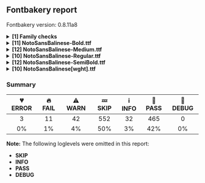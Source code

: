 ## Fontbakery report

Fontbakery version: 0.8.11a8

<details><summary><b>[1] Family checks</b></summary><div><details><summary>🔥 <b>FAIL:</b> Checking all files are in the same directory. (<a href="https://font-bakery.readthedocs.io/en/stable/fontbakery/profiles/universal.html#com.google.fonts/check/family/single_directory">com.google.fonts/check/family/single_directory</a>)</summary><div>


* 🔥 **FAIL** Not all fonts passed in the command line are in the same directory. This may lead to bad results as the tool will interpret all font files as belonging to a single font family. The detected directories are: ['fonts/NotoSansBalinese/googlefonts/ttf', 'fonts/NotoSansBalinese/googlefonts/variable-ttf'] [code: single-directory]
</div></details><br></div></details><details><summary><b>[11] NotoSansBalinese-Bold.ttf</b></summary><div><details><summary>🔥 <b>FAIL:</b> Noto fonts must have an ARTICLE.en_us.html file (<a href="https://font-bakery.readthedocs.io/en/stable/fontbakery/profiles/googlefonts.html#com.google.fonts/check/description/noto_has_article">com.google.fonts/check/description/noto_has_article</a>)</summary><div>


* 🔥 **FAIL** This is a Noto font but it lacks an ARTICLE.en_us.html file [code: missing-article]
</div></details><details><summary>🔥 <b>FAIL:</b> Checking OS/2 usWinAscent & usWinDescent. (<a href="https://font-bakery.readthedocs.io/en/stable/fontbakery/profiles/universal.html#com.google.fonts/check/family/win_ascent_and_descent">com.google.fonts/check/family/win_ascent_and_descent</a>)</summary><div>


* 🔥 **FAIL** OS/2.usWinAscent value should be equal or greater than 1381, but got 1363 instead [code: ascent]
</div></details><details><summary>⚠ <b>WARN:</b> Glyphs are similiar to Google Fonts version? (<a href="https://font-bakery.readthedocs.io/en/stable/fontbakery/profiles/googlefonts.html#com.google.fonts/check/production_glyphs_similarity">com.google.fonts/check/production_glyphs_similarity</a>)</summary><div>


* ⚠ **WARN** Following glyphs differ greatly from Google Fonts version:
	* uni1B05
	* uni1B0D
	* uni1B0E
	* uni1B0E.conj
	* uni1B11
	* uni1B12
	* uni1B13
	* uni1B13.conj
	* uni1B13.ra
	* uni1B13.ra_uni1B2D.conj.wa and 119 more.

Use -F or --full-lists to disable shortening of long lists.
</div></details><details><summary>⚠ <b>WARN:</b> Ensure fonts have ScriptLangTags declared on the 'meta' table. (<a href="https://font-bakery.readthedocs.io/en/stable/fontbakery/profiles/googlefonts.html#com.google.fonts/check/meta/script_lang_tags">com.google.fonts/check/meta/script_lang_tags</a>)</summary><div>


* ⚠ **WARN** This font file does not have a 'meta' table. [code: lacks-meta-table]
</div></details><details><summary>⚠ <b>WARN:</b> Check font contains no unreachable glyphs (<a href="https://font-bakery.readthedocs.io/en/stable/fontbakery/profiles/universal.html#com.google.fonts/check/unreachable_glyphs">com.google.fonts/check/unreachable_glyphs</a>)</summary><div>


* ⚠ **WARN** The following glyphs could not be reached by codepoint or substitution rules:

	- _128

	- cereg2

	- cereg3

	- cereg5

	- nonmarkingreturn

	- uni1B1A.2.nya

	- uni1B3A.5 

	- And uni1B3E001
 [code: unreachable-glyphs]
</div></details><details><summary>⚠ <b>WARN:</b> Check if each glyph has the recommended amount of contours. (<a href="https://font-bakery.readthedocs.io/en/stable/fontbakery/profiles/universal.html#com.google.fonts/check/contour_count">com.google.fonts/check/contour_count</a>)</summary><div>


* ⚠ **WARN** This check inspects the glyph outlines and detects the total number of contours in each of them. The expected values are infered from the typical ammounts of contours observed in a large collection of reference font families. The divergences listed below may simply indicate a significantly different design on some of your glyphs. On the other hand, some of these may flag actual bugs in the font such as glyphs mapped to an incorrect codepoint. Please consider reviewing the design and codepoint assignment of these to make sure they are correct.

The following glyphs do not have the recommended number of contours:

	- Glyph name: aogonek	Contours detected: 3	Expected: 2

	- Glyph name: uogonek	Contours detected: 2	Expected: 1

	- Glyph name: aogonek	Contours detected: 3	Expected: 2 

	- And Glyph name: uogonek	Contours detected: 2	Expected: 1
 [code: contour-count]
</div></details><details><summary>⚠ <b>WARN:</b> Check glyphs in mark glyph class are non-spacing. (<a href="https://font-bakery.readthedocs.io/en/stable/fontbakery/profiles/gdef.html#com.google.fonts/check/gdef_spacing_marks">com.google.fonts/check/gdef_spacing_marks</a>)</summary><div>


* ⚠ **WARN** The following spacing glyphs may be in the GDEF mark glyph class by mistake:
	 uni1B0B.conj (unencoded), uni1B0C.conj (unencoded), uni1B13.ra_uni1B2D.conj.wa (unencoded), uni1B1B.conj (unencoded), uni1B1B.conj.td (unencoded), uni1B21.conj.1 (unencoded), uni1B23.conj.ya (unencoded), uni1B23.conj.ya.td (unencoded), uni1B23.conj.ya.u (unencoded), uni1B23.conj.ya.uu (unencoded) and 48 more.

Use -F or --full-lists to disable shortening of long lists. [code: spacing-mark-glyphs]
</div></details><details><summary>⚠ <b>WARN:</b> Check GDEF mark glyph class doesn't have characters that are not marks. (<a href="https://font-bakery.readthedocs.io/en/stable/fontbakery/profiles/gdef.html#com.google.fonts/check/gdef_non_mark_chars">com.google.fonts/check/gdef_non_mark_chars</a>)</summary><div>


* ⚠ **WARN** The following non-mark characters should not be in the GDEF mark glyph class:
	 U+1B3B, U+1B3D, U+1B40, U+1B41, U+1B43 and U+1B6A [code: non-mark-chars]
</div></details><details><summary>⚠ <b>WARN:</b> Are there any misaligned on-curve points? (<a href="https://font-bakery.readthedocs.io/en/stable/fontbakery/profiles/<Section: Outline Correctness Checks>.html#com.google.fonts/check/outline_alignment_miss">com.google.fonts/check/outline_alignment_miss</a>)</summary><div>


* ⚠ **WARN** The following glyphs have on-curve points which have potentially incorrect y coordinates:

	* two (U+0032): X=413.5,Y=698.5 (should be at cap-height 700?)

	* six (U+0036): X=241.5,Y=698.5 (should be at cap-height 700?)

	* C (U+0043): X=482.0,Y=-1.0 (should be at baseline 0?)

	* G (U+0047): X=527.5,Y=1.0 (should be at baseline 0?)

	* c (U+0063): X=394.5,Y=-0.5 (should be at baseline 0?)

	* e (U+0065): X=432.5,Y=-0.5 (should be at baseline 0?)

	* g (U+0067): X=555.0,Y=-1.0 (should be at baseline 0?)

	* h (U+0068): X=295.0,Y=537.0 (should be at x-height 536?)

	* m (U+006D): X=288.5,Y=537.0 (should be at x-height 536?)

	* m (U+006D): X=481.0,Y=536.5 (should be at x-height 536?) 

	* And 39 more.

Use -F or --full-lists to disable shortening of long lists. [code: found-misalignments]
</div></details><details><summary>⚠ <b>WARN:</b> Do any segments have colinear vectors? (<a href="https://font-bakery.readthedocs.io/en/stable/fontbakery/profiles/<Section: Outline Correctness Checks>.html#com.google.fonts/check/outline_colinear_vectors">com.google.fonts/check/outline_colinear_vectors</a>)</summary><div>


* ⚠ **WARN** The following glyphs have colinear vectors:

	* uni1B22 (U+1B22): L<<374.0,0.0>--<374.0,0.0>> -> L<<374.0,0.0>--<374.0,0.0>>

	* uni1B24 (U+1B24): L<<662.0,546.0>--<662.0,546.0>> -> L<<662.0,546.0>--<662.0,546.0>> 

	* And uni1B47 (U+1B47): L<<374.0,0.0>--<373.0,0.0>> -> L<<373.0,0.0>--<372.0,0.0>> [code: found-colinear-vectors]
</div></details><details><summary>⚠ <b>WARN:</b> Do outlines contain any jaggy segments? (<a href="https://font-bakery.readthedocs.io/en/stable/fontbakery/profiles/<Section: Outline Correctness Checks>.html#com.google.fonts/check/outline_jaggy_segments">com.google.fonts/check/outline_jaggy_segments</a>)</summary><div>


* ⚠ **WARN** The following glyphs have jaggy segments:

	* W (U+0057): B<<266.0,196.0>-<272.0,161.0>-<275.0,137.0>>/B<<275.0,137.0>-<278.0,162.0>-<284.0,196.5>> = 13.967789761532726

	* W (U+0057): B<<489.0,505.5>-<485.0,529.0>-<483.0,542.0>>/B<<483.0,542.0>-<482.0,529.0>-<477.5,505.5>> = 13.144867617550734

	* W (U+0057): B<<683.0,196.0>-<689.0,161.0>-<692.0,137.0>>/B<<692.0,137.0>-<695.0,162.0>-<701.0,196.5>> = 13.967789761532726

	* Wacute (U+1E82): B<<266.0,196.0>-<272.0,161.0>-<275.0,137.0>>/B<<275.0,137.0>-<278.0,162.0>-<284.0,196.5>> = 13.967789761532726

	* Wacute (U+1E82): B<<489.0,505.5>-<485.0,529.0>-<483.0,542.0>>/B<<483.0,542.0>-<482.0,529.0>-<477.5,505.5>> = 13.144867617550734

	* Wacute (U+1E82): B<<683.0,196.0>-<689.0,161.0>-<692.0,137.0>>/B<<692.0,137.0>-<695.0,162.0>-<701.0,196.5>> = 13.967789761532726

	* Wcircumflex (U+0174): B<<266.0,196.0>-<272.0,161.0>-<275.0,137.0>>/B<<275.0,137.0>-<278.0,162.0>-<284.0,196.5>> = 13.967789761532726

	* Wcircumflex (U+0174): B<<489.0,505.5>-<485.0,529.0>-<483.0,542.0>>/B<<483.0,542.0>-<482.0,529.0>-<477.5,505.5>> = 13.144867617550734

	* Wcircumflex (U+0174): B<<683.0,196.0>-<689.0,161.0>-<692.0,137.0>>/B<<692.0,137.0>-<695.0,162.0>-<701.0,196.5>> = 13.967789761532726

	* Wdieresis (U+1E84): B<<266.0,196.0>-<272.0,161.0>-<275.0,137.0>>/B<<275.0,137.0>-<278.0,162.0>-<284.0,196.5>> = 13.967789761532726 

	* And 5 more.

Use -F or --full-lists to disable shortening of long lists. [code: found-jaggy-segments]
</div></details><br></div></details><details><summary><b>[12] NotoSansBalinese-Medium.ttf</b></summary><div><details><summary>🔥 <b>FAIL:</b> Noto fonts must have an ARTICLE.en_us.html file (<a href="https://font-bakery.readthedocs.io/en/stable/fontbakery/profiles/googlefonts.html#com.google.fonts/check/description/noto_has_article">com.google.fonts/check/description/noto_has_article</a>)</summary><div>


* 🔥 **FAIL** This is a Noto font but it lacks an ARTICLE.en_us.html file [code: missing-article]
</div></details><details><summary>🔥 <b>FAIL:</b> Checking OS/2 usWinAscent & usWinDescent. (<a href="https://font-bakery.readthedocs.io/en/stable/fontbakery/profiles/universal.html#com.google.fonts/check/family/win_ascent_and_descent">com.google.fonts/check/family/win_ascent_and_descent</a>)</summary><div>


* 🔥 **FAIL** OS/2.usWinAscent value should be equal or greater than 1381, but got 1363 instead [code: ascent]
</div></details><details><summary>⚠ <b>WARN:</b> Glyphs are similiar to Google Fonts version? (<a href="https://font-bakery.readthedocs.io/en/stable/fontbakery/profiles/googlefonts.html#com.google.fonts/check/production_glyphs_similarity">com.google.fonts/check/production_glyphs_similarity</a>)</summary><div>


* ⚠ **WARN** Following glyphs differ greatly from Google Fonts version:
	* uni1B05
	* uni1B0E.conj
	* uni1B10
	* uni1B13
	* uni1B13.conj
	* uni1B13.ra
	* uni1B13.ra_uni1B2D.conj.wa
	* uni1B13.td
	* uni1B14
	* uni1B14.conj and 58 more.

Use -F or --full-lists to disable shortening of long lists.
</div></details><details><summary>⚠ <b>WARN:</b> Combined length of family and style must not exceed 27 characters. (<a href="https://font-bakery.readthedocs.io/en/stable/fontbakery/profiles/googlefonts.html#com.google.fonts/check/name/family_and_style_max_length">com.google.fonts/check/name/family_and_style_max_length</a>)</summary><div>


* ⚠ **WARN** The combined length of family and style exceeds 27 chars in the following 'WINDOWS' entries:
 FONT_FAMILY_NAME = 'Noto Sans Balinese Medium' / SUBFAMILY_NAME = 'Regular'

Please take a look at the conversation at https://github.com/googlefonts/fontbakery/issues/2179 in order to understand the reasoning behind these name table records max-length criteria. [code: too-long]
</div></details><details><summary>⚠ <b>WARN:</b> Ensure fonts have ScriptLangTags declared on the 'meta' table. (<a href="https://font-bakery.readthedocs.io/en/stable/fontbakery/profiles/googlefonts.html#com.google.fonts/check/meta/script_lang_tags">com.google.fonts/check/meta/script_lang_tags</a>)</summary><div>


* ⚠ **WARN** This font file does not have a 'meta' table. [code: lacks-meta-table]
</div></details><details><summary>⚠ <b>WARN:</b> Check font contains no unreachable glyphs (<a href="https://font-bakery.readthedocs.io/en/stable/fontbakery/profiles/universal.html#com.google.fonts/check/unreachable_glyphs">com.google.fonts/check/unreachable_glyphs</a>)</summary><div>


* ⚠ **WARN** The following glyphs could not be reached by codepoint or substitution rules:

	- _128

	- cereg2

	- cereg3

	- cereg5

	- nonmarkingreturn

	- uni1B1A.2.nya

	- uni1B3A.5 

	- And uni1B3E001
 [code: unreachable-glyphs]
</div></details><details><summary>⚠ <b>WARN:</b> Check if each glyph has the recommended amount of contours. (<a href="https://font-bakery.readthedocs.io/en/stable/fontbakery/profiles/universal.html#com.google.fonts/check/contour_count">com.google.fonts/check/contour_count</a>)</summary><div>


* ⚠ **WARN** This check inspects the glyph outlines and detects the total number of contours in each of them. The expected values are infered from the typical ammounts of contours observed in a large collection of reference font families. The divergences listed below may simply indicate a significantly different design on some of your glyphs. On the other hand, some of these may flag actual bugs in the font such as glyphs mapped to an incorrect codepoint. Please consider reviewing the design and codepoint assignment of these to make sure they are correct.

The following glyphs do not have the recommended number of contours:

	- Glyph name: aogonek	Contours detected: 3	Expected: 2

	- Glyph name: uogonek	Contours detected: 2	Expected: 1

	- Glyph name: aogonek	Contours detected: 3	Expected: 2 

	- And Glyph name: uogonek	Contours detected: 2	Expected: 1
 [code: contour-count]
</div></details><details><summary>⚠ <b>WARN:</b> Check glyphs in mark glyph class are non-spacing. (<a href="https://font-bakery.readthedocs.io/en/stable/fontbakery/profiles/gdef.html#com.google.fonts/check/gdef_spacing_marks">com.google.fonts/check/gdef_spacing_marks</a>)</summary><div>


* ⚠ **WARN** The following spacing glyphs may be in the GDEF mark glyph class by mistake:
	 uni1B0B.conj (unencoded), uni1B0C.conj (unencoded), uni1B13.ra_uni1B2D.conj.wa (unencoded), uni1B1B.conj (unencoded), uni1B1B.conj.td (unencoded), uni1B23.conj.ya (unencoded), uni1B23.conj.ya.td (unencoded), uni1B23.conj.ya.u (unencoded), uni1B23.conj.ya.uu (unencoded), uni1B26.conj.ya (unencoded) and 48 more.

Use -F or --full-lists to disable shortening of long lists. [code: spacing-mark-glyphs]
</div></details><details><summary>⚠ <b>WARN:</b> Check GDEF mark glyph class doesn't have characters that are not marks. (<a href="https://font-bakery.readthedocs.io/en/stable/fontbakery/profiles/gdef.html#com.google.fonts/check/gdef_non_mark_chars">com.google.fonts/check/gdef_non_mark_chars</a>)</summary><div>


* ⚠ **WARN** The following non-mark characters should not be in the GDEF mark glyph class:
	 U+1B3B, U+1B3D, U+1B40, U+1B41, U+1B43 and U+1B6A [code: non-mark-chars]
</div></details><details><summary>⚠ <b>WARN:</b> Are there any misaligned on-curve points? (<a href="https://font-bakery.readthedocs.io/en/stable/fontbakery/profiles/<Section: Outline Correctness Checks>.html#com.google.fonts/check/outline_alignment_miss">com.google.fonts/check/outline_alignment_miss</a>)</summary><div>


* ⚠ **WARN** The following glyphs have on-curve points which have potentially incorrect y coordinates:

	* three (U+0033): X=136.0,Y=-1.0 (should be at baseline 0?)

	* six (U+0036): X=243.5,Y=699.5 (should be at cap-height 700?)

	* nine (U+0039): X=95.0,Y=-1.0 (should be at baseline 0?)

	* at (U+0040): X=553.0,Y=1.0 (should be at baseline 0?)

	* S (U+0053): X=137.5,Y=-0.5 (should be at baseline 0?)

	* a (U+0061): X=188.5,Y=535.5 (should be at x-height 536?)

	* c (U+0063): X=384.0,Y=-2.0 (should be at baseline 0?)

	* e (U+0065): X=416.0,Y=-1.0 (should be at baseline 0?)

	* s (U+0073): X=124.5,Y=-1.5 (should be at baseline 0?)

	* w (U+0077): X=280.0,Y=1.0 (should be at baseline 0?) 

	* And 62 more.

Use -F or --full-lists to disable shortening of long lists. [code: found-misalignments]
</div></details><details><summary>⚠ <b>WARN:</b> Do any segments have colinear vectors? (<a href="https://font-bakery.readthedocs.io/en/stable/fontbakery/profiles/<Section: Outline Correctness Checks>.html#com.google.fonts/check/outline_colinear_vectors">com.google.fonts/check/outline_colinear_vectors</a>)</summary><div>


* ⚠ **WARN** The following glyphs have colinear vectors:

	* uni1B16 (U+1B16): L<<996.0,-10.0>--<996.0,-10.0>> -> L<<996.0,-10.0>--<996.0,-10.0>>

	* uni1B1E (U+1B1E): L<<364.0,0.0>--<364.0,0.0>> -> L<<364.0,0.0>--<364.0,0.0>>

	* uni1B24 (U+1B24): L<<641.0,546.0>--<641.0,546.0>> -> L<<641.0,546.0>--<641.0,546.0>>

	* uni1B29 (U+1B29): L<<368.0,89.0>--<368.0,89.0>> -> L<<368.0,89.0>--<368.0,89.0>>

	* uni1B29 (U+1B29): L<<368.0,89.0>--<368.0,89.0>> -> L<<368.0,89.0>--<414.0,89.0>>

	* uni1B2D (U+1B2D): L<<566.0,546.0>--<566.0,546.0>> -> L<<566.0,546.0>--<567.0,546.0>>

	* uni1B2D (U+1B2D): L<<566.0,546.0>--<567.0,546.0>> -> L<<567.0,546.0>--<567.0,546.0>> 

	* And uni1B2D (U+1B2D): L<<567.0,546.0>--<567.0,546.0>> -> L<<567.0,546.0>--<567.0,546.0>> [code: found-colinear-vectors]
</div></details><details><summary>⚠ <b>WARN:</b> Do outlines contain any jaggy segments? (<a href="https://font-bakery.readthedocs.io/en/stable/fontbakery/profiles/<Section: Outline Correctness Checks>.html#com.google.fonts/check/outline_jaggy_segments">com.google.fonts/check/outline_jaggy_segments</a>)</summary><div>


* ⚠ **WARN** The following glyphs have jaggy segments:

	* W (U+0057): B<<476.0,548.5>-<470.0,575.0>-<468.0,587.0>>/B<<468.0,587.0>-<467.0,575.0>-<462.0,548.5>> = 14.22596389875178

	* Wacute (U+1E82): B<<476.0,548.5>-<470.0,575.0>-<468.0,587.0>>/B<<468.0,587.0>-<467.0,575.0>-<462.0,548.5>> = 14.22596389875178

	* Wcircumflex (U+0174): B<<476.0,548.5>-<470.0,575.0>-<468.0,587.0>>/B<<468.0,587.0>-<467.0,575.0>-<462.0,548.5>> = 14.22596389875178

	* Wdieresis (U+1E84): B<<476.0,548.5>-<470.0,575.0>-<468.0,587.0>>/B<<468.0,587.0>-<467.0,575.0>-<462.0,548.5>> = 14.22596389875178 

	* And Wgrave (U+1E80): B<<476.0,548.5>-<470.0,575.0>-<468.0,587.0>>/B<<468.0,587.0>-<467.0,575.0>-<462.0,548.5>> = 14.22596389875178 [code: found-jaggy-segments]
</div></details><br></div></details><details><summary><b>[10] NotoSansBalinese-Regular.ttf</b></summary><div><details><summary>🔥 <b>FAIL:</b> Noto fonts must have an ARTICLE.en_us.html file (<a href="https://font-bakery.readthedocs.io/en/stable/fontbakery/profiles/googlefonts.html#com.google.fonts/check/description/noto_has_article">com.google.fonts/check/description/noto_has_article</a>)</summary><div>


* 🔥 **FAIL** This is a Noto font but it lacks an ARTICLE.en_us.html file [code: missing-article]
</div></details><details><summary>🔥 <b>FAIL:</b> Checking OS/2 usWinAscent & usWinDescent. (<a href="https://font-bakery.readthedocs.io/en/stable/fontbakery/profiles/universal.html#com.google.fonts/check/family/win_ascent_and_descent">com.google.fonts/check/family/win_ascent_and_descent</a>)</summary><div>


* 🔥 **FAIL** OS/2.usWinAscent value should be equal or greater than 1381, but got 1363 instead [code: ascent]
</div></details><details><summary>⚠ <b>WARN:</b> Glyphs are similiar to Google Fonts version? (<a href="https://font-bakery.readthedocs.io/en/stable/fontbakery/profiles/googlefonts.html#com.google.fonts/check/production_glyphs_similarity">com.google.fonts/check/production_glyphs_similarity</a>)</summary><div>


* ⚠ **WARN** Following glyphs differ greatly from Google Fonts version:
	* uni1B05
	* uni1B10
	* uni1B1A.conj.u
	* uni1B1B
	* uni1B1B.td
	* uni1B23.conj.ya.u
	* uni1B24.conj.u
	* uni1B2D.conj.ya
	* uni1B31.conj
	* uni1B31.conj.ra and 13 more.

Use -F or --full-lists to disable shortening of long lists.
</div></details><details><summary>⚠ <b>WARN:</b> Ensure fonts have ScriptLangTags declared on the 'meta' table. (<a href="https://font-bakery.readthedocs.io/en/stable/fontbakery/profiles/googlefonts.html#com.google.fonts/check/meta/script_lang_tags">com.google.fonts/check/meta/script_lang_tags</a>)</summary><div>


* ⚠ **WARN** This font file does not have a 'meta' table. [code: lacks-meta-table]
</div></details><details><summary>⚠ <b>WARN:</b> Check font contains no unreachable glyphs (<a href="https://font-bakery.readthedocs.io/en/stable/fontbakery/profiles/universal.html#com.google.fonts/check/unreachable_glyphs">com.google.fonts/check/unreachable_glyphs</a>)</summary><div>


* ⚠ **WARN** The following glyphs could not be reached by codepoint or substitution rules:

	- _128

	- cereg2

	- cereg3

	- cereg5

	- nonmarkingreturn

	- uni1B1A.2.nya

	- uni1B3A.5 

	- And uni1B3E001
 [code: unreachable-glyphs]
</div></details><details><summary>⚠ <b>WARN:</b> Check if each glyph has the recommended amount of contours. (<a href="https://font-bakery.readthedocs.io/en/stable/fontbakery/profiles/universal.html#com.google.fonts/check/contour_count">com.google.fonts/check/contour_count</a>)</summary><div>


* ⚠ **WARN** This check inspects the glyph outlines and detects the total number of contours in each of them. The expected values are infered from the typical ammounts of contours observed in a large collection of reference font families. The divergences listed below may simply indicate a significantly different design on some of your glyphs. On the other hand, some of these may flag actual bugs in the font such as glyphs mapped to an incorrect codepoint. Please consider reviewing the design and codepoint assignment of these to make sure they are correct.

The following glyphs do not have the recommended number of contours:

	- Glyph name: aogonek	Contours detected: 3	Expected: 2

	- Glyph name: uogonek	Contours detected: 2	Expected: 1

	- Glyph name: aogonek	Contours detected: 3	Expected: 2 

	- And Glyph name: uogonek	Contours detected: 2	Expected: 1
 [code: contour-count]
</div></details><details><summary>⚠ <b>WARN:</b> Check glyphs in mark glyph class are non-spacing. (<a href="https://font-bakery.readthedocs.io/en/stable/fontbakery/profiles/gdef.html#com.google.fonts/check/gdef_spacing_marks">com.google.fonts/check/gdef_spacing_marks</a>)</summary><div>


* ⚠ **WARN** The following spacing glyphs may be in the GDEF mark glyph class by mistake:
	 uni1B0B.conj (unencoded), uni1B0C.conj (unencoded), uni1B13.ra_uni1B2D.conj.wa (unencoded), uni1B1B.conj (unencoded), uni1B1B.conj.td (unencoded), uni1B23.conj.ya (unencoded), uni1B23.conj.ya.td (unencoded), uni1B23.conj.ya.u (unencoded), uni1B23.conj.ya.uu (unencoded), uni1B26.conj.ya (unencoded) and 47 more.

Use -F or --full-lists to disable shortening of long lists. [code: spacing-mark-glyphs]
</div></details><details><summary>⚠ <b>WARN:</b> Check GDEF mark glyph class doesn't have characters that are not marks. (<a href="https://font-bakery.readthedocs.io/en/stable/fontbakery/profiles/gdef.html#com.google.fonts/check/gdef_non_mark_chars">com.google.fonts/check/gdef_non_mark_chars</a>)</summary><div>


* ⚠ **WARN** The following non-mark characters should not be in the GDEF mark glyph class:
	 U+1B3B, U+1B3D, U+1B40, U+1B41, U+1B43 and U+1B6A [code: non-mark-chars]
</div></details><details><summary>⚠ <b>WARN:</b> Do any segments have colinear vectors? (<a href="https://font-bakery.readthedocs.io/en/stable/fontbakery/profiles/<Section: Outline Correctness Checks>.html#com.google.fonts/check/outline_colinear_vectors">com.google.fonts/check/outline_colinear_vectors</a>)</summary><div>


* ⚠ **WARN** The following glyphs have colinear vectors:

	* uni1B16 (U+1B16): L<<948.0,-10.0>--<948.0,-10.0>> -> L<<948.0,-10.0>--<948.0,-10.0>>

	* uni1B1E (U+1B1E): L<<359.0,0.0>--<359.0,0.0>> -> L<<359.0,0.0>--<359.0,0.0>>

	* uni1B2D (U+1B2D): L<<558.0,546.0>--<558.0,546.0>> -> L<<558.0,546.0>--<558.0,546.0>>

	* uni1B2D (U+1B2D): L<<558.0,546.0>--<558.0,546.0>> -> L<<558.0,546.0>--<559.0,546.0>> 

	* And uni1B2D (U+1B2D): L<<558.0,546.0>--<559.0,546.0>> -> L<<559.0,546.0>--<559.0,546.0>> [code: found-colinear-vectors]
</div></details><details><summary>⚠ <b>WARN:</b> Do outlines contain any jaggy segments? (<a href="https://font-bakery.readthedocs.io/en/stable/fontbakery/profiles/<Section: Outline Correctness Checks>.html#com.google.fonts/check/outline_jaggy_segments">com.google.fonts/check/outline_jaggy_segments</a>)</summary><div>


* ⚠ **WARN** The following glyphs have jaggy segments:

	* uni1B18 (U+1B18): L<<597.0,-10.0>--<597.0,-10.0>>/B<<597.0,-10.0>-<544.0,-9.0>-<500.0,22.0>> = 1.080924186660573 [code: found-jaggy-segments]
</div></details><br></div></details><details><summary><b>[12] NotoSansBalinese-SemiBold.ttf</b></summary><div><details><summary>🔥 <b>FAIL:</b> Noto fonts must have an ARTICLE.en_us.html file (<a href="https://font-bakery.readthedocs.io/en/stable/fontbakery/profiles/googlefonts.html#com.google.fonts/check/description/noto_has_article">com.google.fonts/check/description/noto_has_article</a>)</summary><div>


* 🔥 **FAIL** This is a Noto font but it lacks an ARTICLE.en_us.html file [code: missing-article]
</div></details><details><summary>🔥 <b>FAIL:</b> Checking OS/2 usWinAscent & usWinDescent. (<a href="https://font-bakery.readthedocs.io/en/stable/fontbakery/profiles/universal.html#com.google.fonts/check/family/win_ascent_and_descent">com.google.fonts/check/family/win_ascent_and_descent</a>)</summary><div>


* 🔥 **FAIL** OS/2.usWinAscent value should be equal or greater than 1381, but got 1363 instead [code: ascent]
</div></details><details><summary>⚠ <b>WARN:</b> Glyphs are similiar to Google Fonts version? (<a href="https://font-bakery.readthedocs.io/en/stable/fontbakery/profiles/googlefonts.html#com.google.fonts/check/production_glyphs_similarity">com.google.fonts/check/production_glyphs_similarity</a>)</summary><div>


* ⚠ **WARN** Following glyphs differ greatly from Google Fonts version:
	* uni1B05
	* uni1B0E.conj
	* uni1B10
	* uni1B13
	* uni1B13.conj
	* uni1B13.ra
	* uni1B13.ra_uni1B2D.conj.wa
	* uni1B13.td
	* uni1B14
	* uni1B14.conj and 97 more.

Use -F or --full-lists to disable shortening of long lists.
</div></details><details><summary>⚠ <b>WARN:</b> Combined length of family and style must not exceed 27 characters. (<a href="https://font-bakery.readthedocs.io/en/stable/fontbakery/profiles/googlefonts.html#com.google.fonts/check/name/family_and_style_max_length">com.google.fonts/check/name/family_and_style_max_length</a>)</summary><div>


* ⚠ **WARN** The combined length of family and style exceeds 27 chars in the following 'WINDOWS' entries:
 FONT_FAMILY_NAME = 'Noto Sans Balinese SemiBold' / SUBFAMILY_NAME = 'Regular'

Please take a look at the conversation at https://github.com/googlefonts/fontbakery/issues/2179 in order to understand the reasoning behind these name table records max-length criteria. [code: too-long]
</div></details><details><summary>⚠ <b>WARN:</b> Ensure fonts have ScriptLangTags declared on the 'meta' table. (<a href="https://font-bakery.readthedocs.io/en/stable/fontbakery/profiles/googlefonts.html#com.google.fonts/check/meta/script_lang_tags">com.google.fonts/check/meta/script_lang_tags</a>)</summary><div>


* ⚠ **WARN** This font file does not have a 'meta' table. [code: lacks-meta-table]
</div></details><details><summary>⚠ <b>WARN:</b> Check font contains no unreachable glyphs (<a href="https://font-bakery.readthedocs.io/en/stable/fontbakery/profiles/universal.html#com.google.fonts/check/unreachable_glyphs">com.google.fonts/check/unreachable_glyphs</a>)</summary><div>


* ⚠ **WARN** The following glyphs could not be reached by codepoint or substitution rules:

	- _128

	- cereg2

	- cereg3

	- cereg5

	- nonmarkingreturn

	- uni1B1A.2.nya

	- uni1B3A.5 

	- And uni1B3E001
 [code: unreachable-glyphs]
</div></details><details><summary>⚠ <b>WARN:</b> Check if each glyph has the recommended amount of contours. (<a href="https://font-bakery.readthedocs.io/en/stable/fontbakery/profiles/universal.html#com.google.fonts/check/contour_count">com.google.fonts/check/contour_count</a>)</summary><div>


* ⚠ **WARN** This check inspects the glyph outlines and detects the total number of contours in each of them. The expected values are infered from the typical ammounts of contours observed in a large collection of reference font families. The divergences listed below may simply indicate a significantly different design on some of your glyphs. On the other hand, some of these may flag actual bugs in the font such as glyphs mapped to an incorrect codepoint. Please consider reviewing the design and codepoint assignment of these to make sure they are correct.

The following glyphs do not have the recommended number of contours:

	- Glyph name: aogonek	Contours detected: 3	Expected: 2

	- Glyph name: uogonek	Contours detected: 2	Expected: 1

	- Glyph name: aogonek	Contours detected: 3	Expected: 2 

	- And Glyph name: uogonek	Contours detected: 2	Expected: 1
 [code: contour-count]
</div></details><details><summary>⚠ <b>WARN:</b> Check glyphs in mark glyph class are non-spacing. (<a href="https://font-bakery.readthedocs.io/en/stable/fontbakery/profiles/gdef.html#com.google.fonts/check/gdef_spacing_marks">com.google.fonts/check/gdef_spacing_marks</a>)</summary><div>


* ⚠ **WARN** The following spacing glyphs may be in the GDEF mark glyph class by mistake:
	 uni1B0B.conj (unencoded), uni1B0C.conj (unencoded), uni1B13.ra_uni1B2D.conj.wa (unencoded), uni1B1B.conj (unencoded), uni1B1B.conj.td (unencoded), uni1B21.conj.1 (unencoded), uni1B23.conj.ya (unencoded), uni1B23.conj.ya.td (unencoded), uni1B23.conj.ya.u (unencoded), uni1B23.conj.ya.uu (unencoded) and 49 more.

Use -F or --full-lists to disable shortening of long lists. [code: spacing-mark-glyphs]
</div></details><details><summary>⚠ <b>WARN:</b> Check GDEF mark glyph class doesn't have characters that are not marks. (<a href="https://font-bakery.readthedocs.io/en/stable/fontbakery/profiles/gdef.html#com.google.fonts/check/gdef_non_mark_chars">com.google.fonts/check/gdef_non_mark_chars</a>)</summary><div>


* ⚠ **WARN** The following non-mark characters should not be in the GDEF mark glyph class:
	 U+1B3B, U+1B3D, U+1B40, U+1B41, U+1B43 and U+1B6A [code: non-mark-chars]
</div></details><details><summary>⚠ <b>WARN:</b> Are there any misaligned on-curve points? (<a href="https://font-bakery.readthedocs.io/en/stable/fontbakery/profiles/<Section: Outline Correctness Checks>.html#com.google.fonts/check/outline_alignment_miss">com.google.fonts/check/outline_alignment_miss</a>)</summary><div>


* ⚠ **WARN** The following glyphs have on-curve points which have potentially incorrect y coordinates:

	* two (U+0032): X=406.0,Y=699.5 (should be at cap-height 700?)

	* three (U+0033): X=135.0,Y=-0.5 (should be at baseline 0?)

	* six (U+0036): X=242.5,Y=699.5 (should be at cap-height 700?)

	* nine (U+0039): X=89.0,Y=-2.0 (should be at baseline 0?)

	* at (U+0040): X=437.0,Y=-2.0 (should be at baseline 0?)

	* C (U+0043): X=485.0,Y=-2.0 (should be at baseline 0?)

	* G (U+0047): X=530.5,Y=0.5 (should be at baseline 0?)

	* c (U+0063): X=389.0,Y=-1.0 (should be at baseline 0?)

	* e (U+0065): X=424.0,Y=-1.0 (should be at baseline 0?)

	* s (U+0073): X=126.5,Y=-2.0 (should be at baseline 0?) 

	* And 65 more.

Use -F or --full-lists to disable shortening of long lists. [code: found-misalignments]
</div></details><details><summary>⚠ <b>WARN:</b> Do any segments have colinear vectors? (<a href="https://font-bakery.readthedocs.io/en/stable/fontbakery/profiles/<Section: Outline Correctness Checks>.html#com.google.fonts/check/outline_colinear_vectors">com.google.fonts/check/outline_colinear_vectors</a>)</summary><div>


* ⚠ **WARN** The following glyphs have colinear vectors:

	* uni1B16 (U+1B16): L<<1044.0,-10.0>--<1044.0,-10.0>> -> L<<1044.0,-10.0>--<1044.0,-10.0>>

	* uni1B18 (U+1B18): L<<626.0,-10.0>--<626.0,-10.0>> -> L<<626.0,-10.0>--<626.0,-10.0>>

	* uni1B1E (U+1B1E): L<<368.0,0.0>--<368.0,0.0>> -> L<<368.0,0.0>--<368.0,0.0>>

	* uni1B24 (U+1B24): L<<652.0,546.0>--<652.0,546.0>> -> L<<652.0,546.0>--<652.0,546.0>> 

	* And uni1B2D (U+1B2D): L<<575.0,546.0>--<575.0,546.0>> -> L<<575.0,546.0>--<575.0,546.0>> [code: found-colinear-vectors]
</div></details><details><summary>⚠ <b>WARN:</b> Do outlines contain any jaggy segments? (<a href="https://font-bakery.readthedocs.io/en/stable/fontbakery/profiles/<Section: Outline Correctness Checks>.html#com.google.fonts/check/outline_jaggy_segments">com.google.fonts/check/outline_jaggy_segments</a>)</summary><div>


* ⚠ **WARN** The following glyphs have jaggy segments:

	* W (U+0057): B<<258.0,184.5>-<264.0,152.0>-<267.0,127.0>>/B<<267.0,127.0>-<270.0,153.0>-<276.0,185.5>> = 13.424718067808929

	* W (U+0057): B<<678.0,183.5>-<684.0,151.0>-<687.0,127.0>>/B<<687.0,127.0>-<690.0,152.0>-<696.0,184.5>> = 13.967789761532726

	* Wacute (U+1E82): B<<258.0,184.5>-<264.0,152.0>-<267.0,127.0>>/B<<267.0,127.0>-<270.0,153.0>-<276.0,185.5>> = 13.424718067808929

	* Wacute (U+1E82): B<<678.0,183.5>-<684.0,151.0>-<687.0,127.0>>/B<<687.0,127.0>-<690.0,152.0>-<696.0,184.5>> = 13.967789761532726

	* Wcircumflex (U+0174): B<<258.0,184.5>-<264.0,152.0>-<267.0,127.0>>/B<<267.0,127.0>-<270.0,153.0>-<276.0,185.5>> = 13.424718067808929

	* Wcircumflex (U+0174): B<<678.0,183.5>-<684.0,151.0>-<687.0,127.0>>/B<<687.0,127.0>-<690.0,152.0>-<696.0,184.5>> = 13.967789761532726

	* Wdieresis (U+1E84): B<<258.0,184.5>-<264.0,152.0>-<267.0,127.0>>/B<<267.0,127.0>-<270.0,153.0>-<276.0,185.5>> = 13.424718067808929

	* Wdieresis (U+1E84): B<<678.0,183.5>-<684.0,151.0>-<687.0,127.0>>/B<<687.0,127.0>-<690.0,152.0>-<696.0,184.5>> = 13.967789761532726

	* Wgrave (U+1E80): B<<258.0,184.5>-<264.0,152.0>-<267.0,127.0>>/B<<267.0,127.0>-<270.0,153.0>-<276.0,185.5>> = 13.424718067808929 

	* And Wgrave (U+1E80): B<<678.0,183.5>-<684.0,151.0>-<687.0,127.0>>/B<<687.0,127.0>-<690.0,152.0>-<696.0,184.5>> = 13.967789761532726 [code: found-jaggy-segments]
</div></details><br></div></details><details><summary><b>[10] NotoSansBalinese[wght].ttf</b></summary><div><details><summary>💔 <b>ERROR:</b> Check font names are correct (<a href="https://font-bakery.readthedocs.io/en/stable/fontbakery/profiles/googlefonts.html#com.google.fonts/check/font_names">com.google.fonts/check/font_names</a>)</summary><div>


* 💔 **ERROR** The condition <FontBakeryCondition:expected_font_names> had an error: KeyError: 'fvar'
</div></details><details><summary>💔 <b>ERROR:</b> Check a font's STAT table contains compulsory Axis Values. (<a href="https://font-bakery.readthedocs.io/en/stable/fontbakery/profiles/googlefonts.html#com.google.fonts/check/STAT">com.google.fonts/check/STAT</a>)</summary><div>


* 💔 **ERROR** The condition <FontBakeryCondition:expected_font_names> had an error: KeyError: 'fvar'
</div></details><details><summary>💔 <b>ERROR:</b> Check variable font instances (<a href="https://font-bakery.readthedocs.io/en/stable/fontbakery/profiles/googlefonts.html#com.google.fonts/check/fvar_instances">com.google.fonts/check/fvar_instances</a>)</summary><div>


* 💔 **ERROR** The condition <FontBakeryCondition:expected_font_names> had an error: KeyError: 'fvar'
</div></details><details><summary>🔥 <b>FAIL:</b> Noto fonts must have an ARTICLE.en_us.html file (<a href="https://font-bakery.readthedocs.io/en/stable/fontbakery/profiles/googlefonts.html#com.google.fonts/check/description/noto_has_article">com.google.fonts/check/description/noto_has_article</a>)</summary><div>


* 🔥 **FAIL** This is a Noto font but it lacks an ARTICLE.en_us.html file [code: missing-article]
</div></details><details><summary>🔥 <b>FAIL:</b> Checking OS/2 usWinAscent & usWinDescent. (<a href="https://font-bakery.readthedocs.io/en/stable/fontbakery/profiles/universal.html#com.google.fonts/check/family/win_ascent_and_descent">com.google.fonts/check/family/win_ascent_and_descent</a>)</summary><div>


* 🔥 **FAIL** OS/2.usWinAscent value should be equal or greater than 1381, but got 1363 instead [code: ascent]
</div></details><details><summary>⚠ <b>WARN:</b> Ensure variable fonts include an avar table. (<a href="https://font-bakery.readthedocs.io/en/stable/fontbakery/profiles/googlefonts.html#com.google.fonts/check/mandatory_avar_table">com.google.fonts/check/mandatory_avar_table</a>)</summary><div>


* ⚠ **WARN** This variable font does not have an avar table. [code: missing-avar]
</div></details><details><summary>⚠ <b>WARN:</b> Ensure fonts have ScriptLangTags declared on the 'meta' table. (<a href="https://font-bakery.readthedocs.io/en/stable/fontbakery/profiles/googlefonts.html#com.google.fonts/check/meta/script_lang_tags">com.google.fonts/check/meta/script_lang_tags</a>)</summary><div>


* ⚠ **WARN** This font file does not have a 'meta' table. [code: lacks-meta-table]
</div></details><details><summary>⚠ <b>WARN:</b> Check font contains no unreachable glyphs (<a href="https://font-bakery.readthedocs.io/en/stable/fontbakery/profiles/universal.html#com.google.fonts/check/unreachable_glyphs">com.google.fonts/check/unreachable_glyphs</a>)</summary><div>


* ⚠ **WARN** The following glyphs could not be reached by codepoint or substitution rules:

	- _128

	- cereg2

	- cereg3

	- cereg5

	- nonmarkingreturn

	- uni1B1A.2.nya

	- uni1B3A.5 

	- And uni1B3E001
 [code: unreachable-glyphs]
</div></details><details><summary>⚠ <b>WARN:</b> Check glyphs in mark glyph class are non-spacing. (<a href="https://font-bakery.readthedocs.io/en/stable/fontbakery/profiles/gdef.html#com.google.fonts/check/gdef_spacing_marks">com.google.fonts/check/gdef_spacing_marks</a>)</summary><div>


* ⚠ **WARN** The following spacing glyphs may be in the GDEF mark glyph class by mistake:
	 uni1B0B.conj (unencoded), uni1B0C.conj (unencoded), uni1B13.ra_uni1B2D.conj.wa (unencoded), uni1B1B.conj (unencoded), uni1B1B.conj.td (unencoded), uni1B23.conj.ya (unencoded), uni1B23.conj.ya.td (unencoded), uni1B23.conj.ya.u (unencoded), uni1B23.conj.ya.uu (unencoded), uni1B26.conj.ya (unencoded) and 47 more.

Use -F or --full-lists to disable shortening of long lists. [code: spacing-mark-glyphs]
</div></details><details><summary>⚠ <b>WARN:</b> Check GDEF mark glyph class doesn't have characters that are not marks. (<a href="https://font-bakery.readthedocs.io/en/stable/fontbakery/profiles/gdef.html#com.google.fonts/check/gdef_non_mark_chars">com.google.fonts/check/gdef_non_mark_chars</a>)</summary><div>


* ⚠ **WARN** The following non-mark characters should not be in the GDEF mark glyph class:
	 U+1B3B, U+1B3D, U+1B40, U+1B41, U+1B43 and U+1B6A [code: non-mark-chars]
</div></details><br></div></details>

### Summary

| 💔 ERROR | 🔥 FAIL | ⚠ WARN | 💤 SKIP | ℹ INFO | 🍞 PASS | 🔎 DEBUG |
|:-----:|:----:|:----:|:----:|:----:|:----:|:----:|
| 3 | 11 | 42 | 552 | 32 | 465 | 0 |
| 0% | 1% | 4% | 50% | 3% | 42% | 0% |

**Note:** The following loglevels were omitted in this report:
* **SKIP**
* **INFO**
* **PASS**
* **DEBUG**
